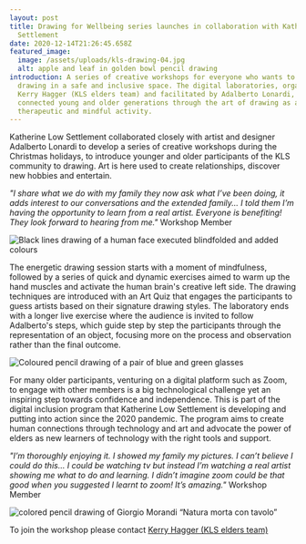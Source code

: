 ```yaml
---
layout: post
title: Drawing for Wellbeing series launches in collaboration with Katherine Low
  Settlement
date: 2020-12-14T21:26:45.658Z
featured_image:
  image: /assets/uploads/kls-drawing-04.jpg
  alt: apple and leaf in golden bowl pencil drawing
introduction: A series of creative workshops for everyone who wants to practice
  drawing in a safe and inclusive space. The digital laboratories, organized by
  Kerry Hagger (KLS elders team) and facilitated by Adalberto Lonardi, aim to
  connected young and older generations through the art of drawing as a
  therapeutic and mindful activity.
---
```

Katherine Low Settlement collaborated closely with artist and designer Adalberto Lonardi to develop a series of creative workshops during the Christmas holidays, to introduce younger and older participants of the KLS community to drawing. Art is here used to create relationships, discover new hobbies and entertain. 

*"I share what we do with my family they now ask what I’ve been doing, it adds interest to our conversations and the extended family... I told them I’m having the opportunity to learn from a real artist. Everyone is benefiting! They look forward to hearing from me."* Workshop Member

![Black lines drawing of a human face executed blindfolded and added colours](/assets/uploads/drawing.jpg "Drawing for Wellbeing - Blindfolded black lines and pstaels drawing")

The energetic drawing session starts with a moment of mindfulness, followed by a series of quick and dynamic exercises aimed to warm up the hand muscles and activate the human brain's creative left side. The drawing techniques are introduced with an Art Quiz that engages the participants to guess artists based on their signature drawing styles. The laboratory ends with a longer live exercise where the audience is invited to follow Adalberto's steps, which guide step by step the participants through the representation of an object, focusing more on the process and observation rather than the final outcome.

![Coloured pencil drawing of a pair of blue and green glasses](/assets/uploads/kls_drawing "Drawing for Wellbeing - Pencil drawing of a pair of blue and green glasses")

For many older participants, venturing on a digital platform such as Zoom, to engage with other members is a big technological challenge yet an inspiring step towards confidence and independence. This is part of the digital inclusion program that Katherine Low Settlement is developing and putting into action since the 2020 pandemic. The program aims to create human connections through technology and art and advocate the power of elders as new learners of technology with the right tools and support.

*"I’m thoroughly enjoying it. I showed my family my pictures. I can’t believe I could do this... I could be watching tv but instead I’m watching a real artist showing me what to do and learning. I didn’t imagine zoom could be that good when you suggested I learnt to zoom! It’s amazing."* Workshop Member 



![colored pencil drawing of Giorgio Morandi “Natura morta con tavolo”](/assets/uploads/drawing_morandi.jpg "Drawing for Wellbeing - Pencil drawing of Giorgio Morandi “Natura morta con tavolo”")

To join the workshop please contact [Kerry Hagger (KLS elders team)](<mailto: kerry@klsettlement.org.uk>)